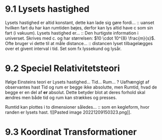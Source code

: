# 9.1 Lysets hastighed
Lysets hastighed er altid konstant, dette kan lade sig gøre fordi... :: uanset hvilken fart du har kan rumtiden bøjes, derfor kan lys altid have c som sin fart (i vakuum).
Lysets hastighed er... :: Den hurtigste information i universet. Skrives med c. og har størrelsen: $10 \cdot 10^{8} \frac{m}{s}$.
Ofte bruger vi dette til at måle distance... :: distancen lyset tilbagelægges over et givent interval i tid. Set som fx lyssekund og lysår.


# 9.2 Speciel Relativitetsteori
Ifølge Einsteins teori er
Lysets hastighed...
Tid...
Rum...
?
Uafhængigt af observantes hast
Tid og rum er begge ikke absolutte, men Rumtid, hvad de begge er en del af **er** absolut. Dette betyder blot at deres forhold skal ændres men både tid og rum kan strækkes og presses.

Rumtid kan plottes i to dimensioner således... :: som en kegleform, hvor randen er lysets hast. ![[Pasted image 20221209150323.png]].

# 9.3 Koordinat Transformationer

